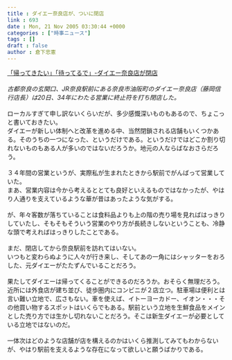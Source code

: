 ```yaml
---
title : ダイエー奈良店が、ついに閉店
link : 693
date : Mon, 21 Nov 2005 03:30:44 +0000
categories : ["時事ニュース"]
tags : []
draft : false
author : 倉下忠憲
---
```


<A HREF="http://www.nara-shimbun.com/n_soc/051121/soc051121a.shtml" TARGET="_blank">「帰ってきたい」「待ってるで」-ダイエー奈良店が閉店</A><BR><BR><I>古都奈良の玄関口、JR奈良駅前にある奈良市油阪町のダイエー奈良店（藤岡信行店長）は20日、34年にわたる営業に終止符を打ち閉店した。</I><BR><BR>ローカルすぎて申し訳ないくらいだが、多少感慨深いものもあるので、ちょこっと書いておきたい。<BR>ダイエーが新しい体制へと改革を進める中、当然閉鎖される店舗もいくつかある。そのうちの一つになった、というだけである。というだけではどこか割り切れないものもある人が多いのではないだろうか。地元の人ならばなおさらだろう。<BR><BR>３４年間の営業というが、実際私が生まれたときから駅前でがんばって営業していた。<BR>まあ、営業内容は今から考えるととても良好といえるものではなかったが、やはり人通りを支えているような華が昔はあったような気がする。<BR><BR>が、年々客数が落ちていることは食料品よりも上の階の売り場を見ればはっきりしていたし、そもそもそういう営業のやり方が長続きしないということも、冷静な頭で考えればはっきりしたことである。<BR><BR>まだ、閉店してから奈良駅前を訪れてはいない。<BR>いつもと変わらぬように人々が行き来し、そしてあの一角にはシャッターをおろした、元ダイエーがたたずんでいることだろう。<BR><BR>果たしてダイエーは帰ってくることができるのだろうか。おそらく無理だろう。<BR>近所には外食店が建ち並び、徒歩圏内にコンビニが２店立つ。駐車場は便利とは言い難い立地で、広さもない。車を使えば、イトーヨーカドー、イオン・・・その他買い物するスポットはいくらでもある。駅前という立地を生鮮食品をメインとした売り方では生かし切れないことだろう。そこは新生ダイエーが必要としている立地ではないのだ。<BR><BR>一体次はどのような店舗が店を構えるのかはいくら推測してみてもわからないが、やはり駅前を支えるような存在になって欲しいと願うばかりである。<BR><br><br>

